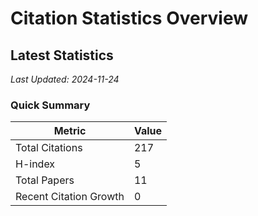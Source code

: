 # Citation Statistics Overview

## Latest Statistics
*Last Updated: 2024-11-24*

### Quick Summary
| Metric | Value |
| ------ | ----- |
| Total Citations | 217 |
| H-index | 5 |
| Total Papers | 11 |
| Recent Citation Growth | 0 |